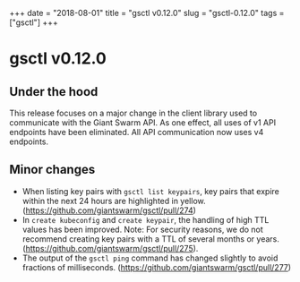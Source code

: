 +++
date = "2018-08-01"
title = "gsctl v0.12.0"
slug = "gsctl-0.12.0"
tags = ["gsctl"]
+++

# gsctl v0.12.0

## Under the hood

This release focuses on a major change in the client library used to communicate with the Giant Swarm API. As one effect, all uses of v1 API endpoints have been eliminated. All API communication now uses v4 endpoints.

## Minor changes

- When listing key pairs with `gsctl list keypairs`, key pairs that expire within the next 24 hours are highlighted in yellow. (https://github.com/giantswarm/gsctl/pull/274)
- In `create kubeconfig` and `create keypair`, the handling of high TTL values has been improved. Note: For security reasons, we do not recommend creating key pairs with a TTL of several months or years. (https://github.com/giantswarm/gsctl/pull/275).
- The output of the `gsctl ping` command has changed slightly to avoid fractions of milliseconds. (https://github.com/giantswarm/gsctl/pull/277)
